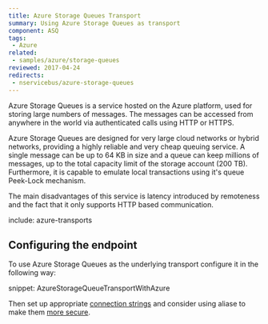 ```yaml
---
title: Azure Storage Queues Transport
summary: Using Azure Storage Queues as transport
component: ASQ
tags:
 - Azure
related:
 - samples/azure/storage-queues
reviewed: 2017-04-24
redirects:
 - nservicebus/azure-storage-queues
---
```


Azure Storage Queues is a service hosted on the Azure platform, used for storing large numbers of messages. The messages can be accessed from anywhere in the world via authenticated calls using HTTP or HTTPS.

Azure Storage Queues are designed for very large cloud networks or hybrid networks, providing a highly reliable and very cheap queuing service. A single message can be up to 64 KB in size and a queue can keep millions of messages, up to the total capacity limit of the storage account (200 TB). Furthermore, it is capable to emulate local transactions using it's queue Peek-Lock mechanism.

The main disadvantages of this service is latency introduced by remoteness and the fact that it only supports HTTP based communication.

include: azure-transports


## Configuring the endpoint

To use Azure Storage Queues as the underlying transport configure it in the following way:

snippet: AzureStorageQueueTransportWithAzure

Then set up appropriate [connection strings](/transports/azure-storage-queues/configuration.md#connection-strings) and consider using aliase to make them [more secure](/transports/azure-storage-queues/configuration.md#connection-strings-using-aliases-for-connection-strings-to-storage-accounts).
